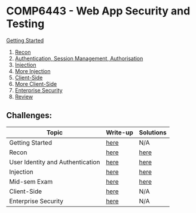 # COMP6443 - Web App Security and Testing

[Getting Started](notes/00_Getting-Started.md)

1. [Recon](notes/01_Recon.md)
2. [Authentication, Session Management, Authorisation](notes/02_Authentication-Sessions-Authorisation.md)
3. [Injection](notes/03_Injection.md)
4. [More Injection](notes/04_More-Injection.md)
5. [Client-Side](notes/05_Client-Side.md)
6. [More Client-Side](notes/06_More-Client-Side.md)
7. [Enterprise Security](notes/07_Enterprise_Security.md)
8. [Review](notes/08_Review.md)

## Challenges:

| Topic               | Write-up                                              | Solutions |
| ---                 | ---                                                   | ---       |
| Getting Started     | [here](challenges/getting-started/getting_started.md) | N/A       |
| Recon               | [here](challenges/topic1/topic1.md)                   | [here](challenges/topic1/recon_solutions.md) |
| User Identity and   Authentication | [here](challenges/topic2/topic2.md)    | [here](challenges/topic2/solutions.md) |
| Injection           | [here](challenges/topic3/topic3.md)                   | [here](challenges/topic3/solutions.md) |
| Mid-sem Exam        | [here](challenges/midsem/midsem.md)                   | [here](challenges/midsem/solutions.md) |
| Client-Side         | [here](challenges/topic4/topic4.md)                   | N/A       |
| Enterprise Security | [here](challenges/topic5/topic5.md)                   | N/A       |
